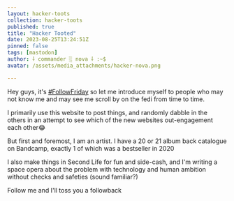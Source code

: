 ```yaml
---
layout: hacker-toots
collection: hacker-toots
published: true
title: "Hacker Tooted"
date: 2023-08-25T13:24:51Z
pinned: false
tags: [mastodon]
author: ⸸ commander ░ nova ⸸ :~$
avatar: /assets/media_attachments/hacker-nova.png

---
```


<p>Hey guys, it&#39;s <a href="https://hackers.town/tags/FollowFriday" class="mention hashtag" rel="tag">#<span>FollowFriday</span></a> so let me introduce myself to people who may not know me and may see me scroll by on the fedi from time to time.</p><p>I primarily use this website to post things, and randomly dabble in the others in an attempt to see which of the new websites out-engagement each other😂​</p><p>But first and foremost, I am an artist. I have a 20 or 21 album back catalogue on Bandcamp, exactly 1 of which was a bestseller in 2020</p><p>I also make things in Second Life for fun and side-cash, and I&#39;m writing a space opera about the problem with technology and human ambition without checks and safeties (sound familiar?)</p><p>Follow me and I&#39;ll toss you a followback</p>


